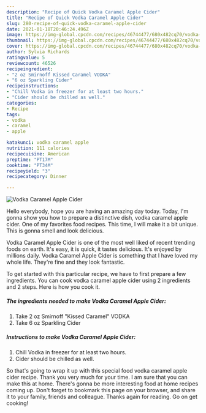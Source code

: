 ```yaml
---
description: "Recipe of Quick Vodka Caramel Apple Cider"
title: "Recipe of Quick Vodka Caramel Apple Cider"
slug: 280-recipe-of-quick-vodka-caramel-apple-cider
date: 2021-01-18T20:46:24.496Z
image: https://img-global.cpcdn.com/recipes/46744477/680x482cq70/vodka-caramel-apple-cider-recipe-main-photo.jpg
thumbnail: https://img-global.cpcdn.com/recipes/46744477/680x482cq70/vodka-caramel-apple-cider-recipe-main-photo.jpg
cover: https://img-global.cpcdn.com/recipes/46744477/680x482cq70/vodka-caramel-apple-cider-recipe-main-photo.jpg
author: Sylvia Richards
ratingvalue: 5
reviewcount: 46526
recipeingredient:
- "2 oz Smirnoff Kissed Caramel VODKA"
- "6 oz Sparkling Cider"
recipeinstructions:
- "Chill Vodka in freezer for at least two hours."
- "Cider should be chilled as well."
categories:
- Recipe
tags:
- vodka
- caramel
- apple

katakunci: vodka caramel apple 
nutrition: 111 calories
recipecuisine: American
preptime: "PT17M"
cooktime: "PT34M"
recipeyield: "3"
recipecategory: Dinner

---
```



![Vodka Caramel Apple Cider](https://img-global.cpcdn.com/recipes/46744477/680x482cq70/vodka-caramel-apple-cider-recipe-main-photo.jpg)

Hello everybody, hope you are having an amazing day today. Today, I'm gonna show you how to prepare a distinctive dish, vodka caramel apple cider. One of my favorites food recipes. This time, I will make it a bit unique. This is gonna smell and look delicious.



Vodka Caramel Apple Cider is one of the most well liked of recent trending foods on earth. It's easy, it is quick, it tastes delicious. It's enjoyed by millions daily. Vodka Caramel Apple Cider is something that I have loved my whole life. They're fine and they look fantastic.


To get started with this particular recipe, we have to first prepare a few ingredients. You can cook vodka caramel apple cider using 2 ingredients and 2 steps. Here is how you cook it.

<!--inarticleads1-->

##### The ingredients needed to make Vodka Caramel Apple Cider:

1. Take 2 oz Smirnoff &#34;Kissed Caramel&#34; VODKA
1. Take 6 oz Sparkling Cider




<!--inarticleads2-->

##### Instructions to make Vodka Caramel Apple Cider:

1. Chill Vodka in freezer for at least two hours.
1. Cider should be chilled as well.




So that's going to wrap it up with this special food vodka caramel apple cider recipe. Thank you very much for your time. I am sure that you can make this at home. There's gonna be more interesting food at home recipes coming up. Don't forget to bookmark this page on your browser, and share it to your family, friends and colleague. Thanks again for reading. Go on get cooking!
